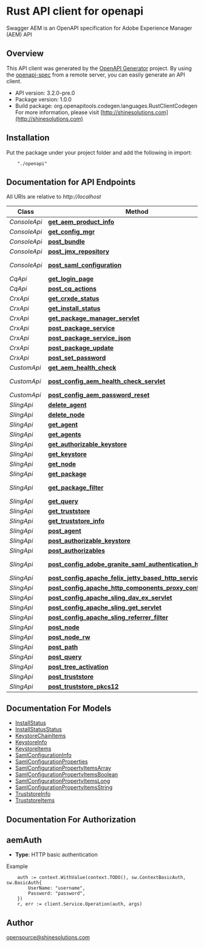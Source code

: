 # Rust API client for openapi

Swagger AEM is an OpenAPI specification for Adobe Experience Manager (AEM) API

## Overview
This API client was generated by the [OpenAPI Generator](https://openapi-generator.tech) project.  By using the [openapi-spec](https://openapis.org) from a remote server, you can easily generate an API client.

- API version: 3.2.0-pre.0
- Package version: 1.0.0
- Build package: org.openapitools.codegen.languages.RustClientCodegen
For more information, please visit [http://shinesolutions.com](http://shinesolutions.com)

## Installation
Put the package under your project folder and add the following in import:
```
    "./openapi"
```

## Documentation for API Endpoints

All URIs are relative to *http://localhost*

Class | Method | HTTP request | Description
------------ | ------------- | ------------- | -------------
*ConsoleApi* | [**get_aem_product_info**](docs/ConsoleApi.md#get_aem_product_info) | **Get** /system/console/status-productinfo.json | 
*ConsoleApi* | [**get_config_mgr**](docs/ConsoleApi.md#get_config_mgr) | **Get** /system/console/configMgr | 
*ConsoleApi* | [**post_bundle**](docs/ConsoleApi.md#post_bundle) | **Post** /system/console/bundles/{name} | 
*ConsoleApi* | [**post_jmx_repository**](docs/ConsoleApi.md#post_jmx_repository) | **Post** /system/console/jmx/com.adobe.granite:type&#x3D;Repository/op/{action} | 
*ConsoleApi* | [**post_saml_configuration**](docs/ConsoleApi.md#post_saml_configuration) | **Post** /system/console/configMgr/com.adobe.granite.auth.saml.SamlAuthenticationHandler | 
*CqApi* | [**get_login_page**](docs/CqApi.md#get_login_page) | **Get** /libs/granite/core/content/login.html | 
*CqApi* | [**post_cq_actions**](docs/CqApi.md#post_cq_actions) | **Post** /.cqactions.html | 
*CrxApi* | [**get_crxde_status**](docs/CrxApi.md#get_crxde_status) | **Get** /crx/server/crx.default/jcr:root/.1.json | 
*CrxApi* | [**get_install_status**](docs/CrxApi.md#get_install_status) | **Get** /crx/packmgr/installstatus.jsp | 
*CrxApi* | [**get_package_manager_servlet**](docs/CrxApi.md#get_package_manager_servlet) | **Get** /crx/packmgr/service/script.html | 
*CrxApi* | [**post_package_service**](docs/CrxApi.md#post_package_service) | **Post** /crx/packmgr/service.jsp | 
*CrxApi* | [**post_package_service_json**](docs/CrxApi.md#post_package_service_json) | **Post** /crx/packmgr/service/.json/{path} | 
*CrxApi* | [**post_package_update**](docs/CrxApi.md#post_package_update) | **Post** /crx/packmgr/update.jsp | 
*CrxApi* | [**post_set_password**](docs/CrxApi.md#post_set_password) | **Post** /crx/explorer/ui/setpassword.jsp | 
*CustomApi* | [**get_aem_health_check**](docs/CustomApi.md#get_aem_health_check) | **Get** /system/health | 
*CustomApi* | [**post_config_aem_health_check_servlet**](docs/CustomApi.md#post_config_aem_health_check_servlet) | **Post** /apps/system/config/com.shinesolutions.healthcheck.hc.impl.ActiveBundleHealthCheck | 
*CustomApi* | [**post_config_aem_password_reset**](docs/CustomApi.md#post_config_aem_password_reset) | **Post** /apps/system/config/com.shinesolutions.aem.passwordreset.Activator | 
*SlingApi* | [**delete_agent**](docs/SlingApi.md#delete_agent) | **Delete** /etc/replication/agents.{runmode}/{name} | 
*SlingApi* | [**delete_node**](docs/SlingApi.md#delete_node) | **Delete** /{path}/{name} | 
*SlingApi* | [**get_agent**](docs/SlingApi.md#get_agent) | **Get** /etc/replication/agents.{runmode}/{name} | 
*SlingApi* | [**get_agents**](docs/SlingApi.md#get_agents) | **Get** /etc/replication/agents.{runmode}.-1.json | 
*SlingApi* | [**get_authorizable_keystore**](docs/SlingApi.md#get_authorizable_keystore) | **Get** /{intermediatePath}/{authorizableId}.ks.json | 
*SlingApi* | [**get_keystore**](docs/SlingApi.md#get_keystore) | **Get** /{intermediatePath}/{authorizableId}/keystore/store.p12 | 
*SlingApi* | [**get_node**](docs/SlingApi.md#get_node) | **Get** /{path}/{name} | 
*SlingApi* | [**get_package**](docs/SlingApi.md#get_package) | **Get** /etc/packages/{group}/{name}-{version}.zip | 
*SlingApi* | [**get_package_filter**](docs/SlingApi.md#get_package_filter) | **Get** /etc/packages/{group}/{name}-{version}.zip/jcr:content/vlt:definition/filter.tidy.2.json | 
*SlingApi* | [**get_query**](docs/SlingApi.md#get_query) | **Get** /bin/querybuilder.json | 
*SlingApi* | [**get_truststore**](docs/SlingApi.md#get_truststore) | **Get** /etc/truststore/truststore.p12 | 
*SlingApi* | [**get_truststore_info**](docs/SlingApi.md#get_truststore_info) | **Get** /libs/granite/security/truststore.json | 
*SlingApi* | [**post_agent**](docs/SlingApi.md#post_agent) | **Post** /etc/replication/agents.{runmode}/{name} | 
*SlingApi* | [**post_authorizable_keystore**](docs/SlingApi.md#post_authorizable_keystore) | **Post** /{intermediatePath}/{authorizableId}.ks.html | 
*SlingApi* | [**post_authorizables**](docs/SlingApi.md#post_authorizables) | **Post** /libs/granite/security/post/authorizables | 
*SlingApi* | [**post_config_adobe_granite_saml_authentication_handler**](docs/SlingApi.md#post_config_adobe_granite_saml_authentication_handler) | **Post** /apps/system/config/com.adobe.granite.auth.saml.SamlAuthenticationHandler.config | 
*SlingApi* | [**post_config_apache_felix_jetty_based_http_service**](docs/SlingApi.md#post_config_apache_felix_jetty_based_http_service) | **Post** /apps/system/config/org.apache.felix.http | 
*SlingApi* | [**post_config_apache_http_components_proxy_configuration**](docs/SlingApi.md#post_config_apache_http_components_proxy_configuration) | **Post** /apps/system/config/org.apache.http.proxyconfigurator.config | 
*SlingApi* | [**post_config_apache_sling_dav_ex_servlet**](docs/SlingApi.md#post_config_apache_sling_dav_ex_servlet) | **Post** /apps/system/config/org.apache.sling.jcr.davex.impl.servlets.SlingDavExServlet | 
*SlingApi* | [**post_config_apache_sling_get_servlet**](docs/SlingApi.md#post_config_apache_sling_get_servlet) | **Post** /apps/system/config/org.apache.sling.servlets.get.DefaultGetServlet | 
*SlingApi* | [**post_config_apache_sling_referrer_filter**](docs/SlingApi.md#post_config_apache_sling_referrer_filter) | **Post** /apps/system/config/org.apache.sling.security.impl.ReferrerFilter | 
*SlingApi* | [**post_node**](docs/SlingApi.md#post_node) | **Post** /{path}/{name} | 
*SlingApi* | [**post_node_rw**](docs/SlingApi.md#post_node_rw) | **Post** /{path}/{name}.rw.html | 
*SlingApi* | [**post_path**](docs/SlingApi.md#post_path) | **Post** /{path}/ | 
*SlingApi* | [**post_query**](docs/SlingApi.md#post_query) | **Post** /bin/querybuilder.json | 
*SlingApi* | [**post_tree_activation**](docs/SlingApi.md#post_tree_activation) | **Post** /etc/replication/treeactivation.html | 
*SlingApi* | [**post_truststore**](docs/SlingApi.md#post_truststore) | **Post** /libs/granite/security/post/truststore | 
*SlingApi* | [**post_truststore_pkcs12**](docs/SlingApi.md#post_truststore_pkcs12) | **Post** /etc/truststore | 


## Documentation For Models

 - [InstallStatus](docs/InstallStatus.md)
 - [InstallStatusStatus](docs/InstallStatusStatus.md)
 - [KeystoreChainItems](docs/KeystoreChainItems.md)
 - [KeystoreInfo](docs/KeystoreInfo.md)
 - [KeystoreItems](docs/KeystoreItems.md)
 - [SamlConfigurationInfo](docs/SamlConfigurationInfo.md)
 - [SamlConfigurationProperties](docs/SamlConfigurationProperties.md)
 - [SamlConfigurationPropertyItemsArray](docs/SamlConfigurationPropertyItemsArray.md)
 - [SamlConfigurationPropertyItemsBoolean](docs/SamlConfigurationPropertyItemsBoolean.md)
 - [SamlConfigurationPropertyItemsLong](docs/SamlConfigurationPropertyItemsLong.md)
 - [SamlConfigurationPropertyItemsString](docs/SamlConfigurationPropertyItemsString.md)
 - [TruststoreInfo](docs/TruststoreInfo.md)
 - [TruststoreItems](docs/TruststoreItems.md)


## Documentation For Authorization

## aemAuth
- **Type**: HTTP basic authentication

Example
```
	auth := context.WithValue(context.TODO(), sw.ContextBasicAuth, sw.BasicAuth{
		UserName: "username",
		Password: "password",
	})
    r, err := client.Service.Operation(auth, args)
```

## Author

opensource@shinesolutions.com

